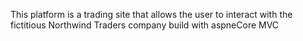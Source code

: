 This platform is a trading site that allows the user to interact with the fictitious Northwind Traders company build with aspneCore MVC

